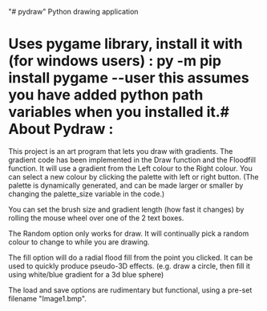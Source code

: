 "# pydraw" 
Python drawing application

Uses pygame library, install it with (for windows users) :
py -m pip install pygame --user
this assumes you have added python path variables when you installed it.#
About Pydraw :
===============
This project is an art program that lets you draw with gradients. The gradient code has been implemented in the Draw function and the Floodfill function. It will use a gradient from the Left colour to the Right colour. You can select a new colour by clicking the palette with left or right button. (The palette is dynamically generated, and can be made larger or smaller by changing the palette_size variable in the code.)

You can set the brush size and gradient length (how fast it changes) by rolling the mouse wheel over one of the 2 text boxes.

The Random option only works for draw. It will continually pick a random colour to change to while you are drawing.

The fill option will do a radial flood fill from the point you clicked. It can be used to quickly produce pseudo-3D effects. (e.g. draw a circle, then fill it using white/blue gradient for a 3d blue sphere)

The load and save options are rudimentary but functional, using a pre-set filename "Image1.bmp". 

